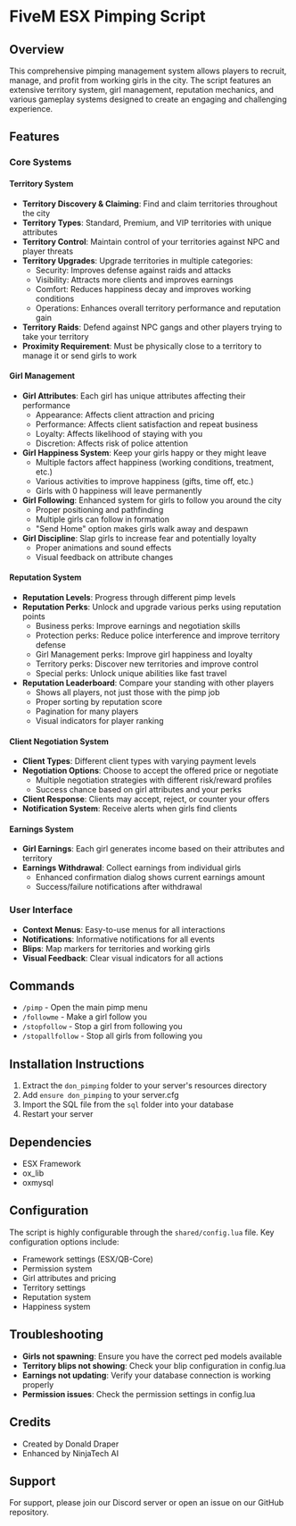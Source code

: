 # FiveM ESX Pimping Script

## Overview
This comprehensive pimping management system allows players to recruit, manage, and profit from working girls in the city. The script features an extensive territory system, girl management, reputation mechanics, and various gameplay systems designed to create an engaging and challenging experience.

## Features

### Core Systems

#### Territory System
- **Territory Discovery & Claiming**: Find and claim territories throughout the city
- **Territory Types**: Standard, Premium, and VIP territories with unique attributes
- **Territory Control**: Maintain control of your territories against NPC and player threats
- **Territory Upgrades**: Upgrade territories in multiple categories:
  - Security: Improves defense against raids and attacks
  - Visibility: Attracts more clients and improves earnings
  - Comfort: Reduces happiness decay and improves working conditions
  - Operations: Enhances overall territory performance and reputation gain
- **Territory Raids**: Defend against NPC gangs and other players trying to take your territory
- **Proximity Requirement**: Must be physically close to a territory to manage it or send girls to work

#### Girl Management
- **Girl Attributes**: Each girl has unique attributes affecting their performance
  - Appearance: Affects client attraction and pricing
  - Performance: Affects client satisfaction and repeat business
  - Loyalty: Affects likelihood of staying with you
  - Discretion: Affects risk of police attention
- **Girl Happiness System**: Keep your girls happy or they might leave
  - Multiple factors affect happiness (working conditions, treatment, etc.)
  - Various activities to improve happiness (gifts, time off, etc.)
  - Girls with 0 happiness will leave permanently
- **Girl Following**: Enhanced system for girls to follow you around the city
  - Proper positioning and pathfinding
  - Multiple girls can follow in formation
  - "Send Home" option makes girls walk away and despawn
- **Girl Discipline**: Slap girls to increase fear and potentially loyalty
  - Proper animations and sound effects
  - Visual feedback on attribute changes

#### Reputation System
- **Reputation Levels**: Progress through different pimp levels
- **Reputation Perks**: Unlock and upgrade various perks using reputation points
  - Business perks: Improve earnings and negotiation skills
  - Protection perks: Reduce police interference and improve territory defense
  - Girl Management perks: Improve girl happiness and loyalty
  - Territory perks: Discover new territories and improve control
  - Special perks: Unlock unique abilities like fast travel
- **Reputation Leaderboard**: Compare your standing with other players
  - Shows all players, not just those with the pimp job
  - Proper sorting by reputation score
  - Pagination for many players
  - Visual indicators for player ranking

#### Client Negotiation System
- **Client Types**: Different client types with varying payment levels
- **Negotiation Options**: Choose to accept the offered price or negotiate
  - Multiple negotiation strategies with different risk/reward profiles
  - Success chance based on girl attributes and your perks
- **Client Response**: Clients may accept, reject, or counter your offers
- **Notification System**: Receive alerts when girls find clients

#### Earnings System
- **Girl Earnings**: Each girl generates income based on their attributes and territory
- **Earnings Withdrawal**: Collect earnings from individual girls
  - Enhanced confirmation dialog shows current earnings amount
  - Success/failure notifications after withdrawal

### User Interface
- **Context Menus**: Easy-to-use menus for all interactions
- **Notifications**: Informative notifications for all events
- **Blips**: Map markers for territories and working girls
- **Visual Feedback**: Clear visual indicators for all actions

## Commands
- `/pimp` - Open the main pimp menu
- `/followme` - Make a girl follow you
- `/stopfollow` - Stop a girl from following you
- `/stopallfollow` - Stop all girls from following you

## Installation Instructions
1. Extract the `don_pimping` folder to your server's resources directory
2. Add `ensure don_pimping` to your server.cfg
3. Import the SQL file from the `sql` folder into your database
4. Restart your server

## Dependencies
- ESX Framework
- ox_lib
- oxmysql

## Configuration
The script is highly configurable through the `shared/config.lua` file. Key configuration options include:

- Framework settings (ESX/QB-Core)
- Permission system
- Girl attributes and pricing
- Territory settings
- Reputation system
- Happiness system

## Troubleshooting
- **Girls not spawning**: Ensure you have the correct ped models available
- **Territory blips not showing**: Check your blip configuration in config.lua
- **Earnings not updating**: Verify your database connection is working properly
- **Permission issues**: Check the permission settings in config.lua

## Credits
- Created by Donald Draper
- Enhanced by NinjaTech AI

## Support
For support, please join our Discord server or open an issue on our GitHub repository.